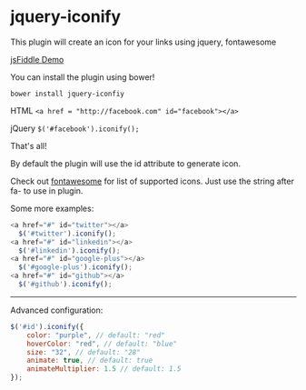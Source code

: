 jquery-iconify
==============

This plugin will create an icon for your links using jquery, fontawesome

[jsFiddle Demo](http://jsfiddle.net/2U2Wg/2/)

You can install the plugin using bower!

```bower install jquery-iconfiy```

HTML `<a href = "http://facebook.com" id="facebook"></a>`

jQuery `$('#facebook').iconify();`

That's all!

By default the plugin will use the id attribute to generate icon.

Check out [fontawesome](http://fontawesome.io/icons/) for list of supported icons. Just use the string after fa- to use in plugin.

Some more examples:

```javascript
<a href="#" id="twitter"></a>
  $('#twitter').iconify();
<a href="#" id="linkedin"></a>
  $('#linkedin').iconify();
<a href="#" id="google-plus"></a>
  $('#google-plus').iconify();
<a href="#" id="github"></a>
  $('#github').iconify();
```
***
Advanced configuration:


```javascript
$('#id').iconify({
    color: "purple", // default: "red"
    hoverColor: "red", // default: "blue"
    size: "32", // default: "28"
    animate: true, // default: true
    animateMultiplier: 1.5 // default: 1.5
});
